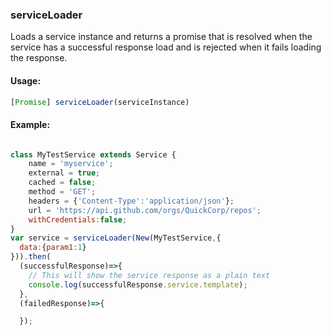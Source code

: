 ### serviceLoader
Loads a service instance and returns a promise that is resolved when the service has a successful response load and is rejected when it fails loading the response.

#### Usage:
```javascript
[Promise] serviceLoader(serviceInstance)
```

#### Example:
```javascript

class MyTestService extends Service {
    name = 'myservice';
    external = true;
    cached = false;
    method = 'GET';
    headers = {'Content-Type':'application/json'};
    url = 'https://api.github.com/orgs/QuickCorp/repos';
    withCredentials:false;
}
var service = serviceLoader(New(MyTestService,{
  data:{param1:1}
})).then(
  (successfulResponse)=>{
    // This will show the service response as a plain text
    console.log(successfulResponse.service.template);
  },
  (failedResponse)=>{

  });
```

